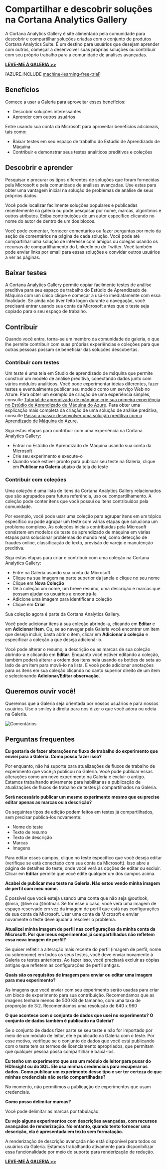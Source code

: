 <properties
	pageTitle="Cortana Analytics Gallery | Microsoft Azure"
	description="Compartilhe e descubra soluções de análise e muito mais na Cortana Analytics Gallery. Aprenda com os outros e faça suas próprias contribuições à comunidade."
	services="machine-learning"
	documentationCenter=""
	authors="garyericson"
	manager="paulettm"
	editor="cgronlun"/>

<tags
	ms.service="machine-learning"
	ms.workload="data-services"
	ms.tgt_pltfrm="na"
	ms.devlang="na"
	ms.topic="article"
	ms.date="10/01/2015"
	ms.author="chhavib;cgronlun;garye"/>


# Compartilhar e descobrir soluções na Cortana Analytics Gallery

A Cortana Analytics Gallery é site alimentado pela comunidade para descobrir e compartilhar soluções criadas com o conjunto de produtos Cortana Analytics Suite. É um destino para usuários que desejam aprender com outros, começar a desenvolver suas próprias soluções ou contribuir com seu próprio trabalho para a comunidade de análises avançadas.

**[LEVE-ME À GALERIA >>](http://gallery.cortanaanalytics.com)**

[AZURE.INCLUDE [machine-learning-free-trial](../../includes/machine-learning-free-trial.md)]

## Benefícios
Comece a usar a Galeria para aproveitar esses benefícios:

- Descobrir soluções interessantes
- Aprender com outros usuários

Entre usando sua conta da Microsoft para aproveitar benefícios adicionais, tais como:

- Baixar testes em seu espaço de trabalho do Estúdio de Aprendizado de Máquina
- Contribuir e demonstrar seus testes analíticos preditivos e coleções

## Descobrir e aprender
Pesquisar e procurar os tipos diferentes de soluções que foram fornecidas pela Microsoft e pela comunidade de análises avançadas. Use estas para obter uma vantagem inicial na solução de problemas de análise de seus próprios dados.

Você pode localizar facilmente soluções populares e publicadas recentemente na galeria ou pode pesquisar por nome, marcas, algoritmos e outros atributos. Exiba contribuições de um autor específico clicando no nome do autor de dentro de um dos blocos.

Você pode comentar, fornecer comentários ou fazer perguntas por meio da seção de comentários na página de cada solução. Você pode até compartilhar uma solução de interesse com amigos ou colegas usando os recursos de compartilhamento do LinkedIn ou do Twitter. Você também pode enviar links por email para essas soluções e convidar outros usuários a ver as páginas.

## Baixar testes
A Cortana Analytics Gallery permite copiar facilmente testes de análise preditiva para seu espaço de trabalho do Estúdio de Aprendizado de Máquina com um único clique e começar a usá-lo imediatamente com essa finalidade. Se ainda não tiver feito logon durante a navegação, você precisará entrar usando sua conta da Microsoft antes que o teste seja copiado para o seu espaço de trabalho.

## Contribuir
Quando você entra, torna-se um membro da comunidade de galeria, o que lhe permite contribuir com suas próprias experiências e coleções para que outras pessoas possam se beneficiar das soluções descobertas.

### Contribuir com testes

Um *teste* é uma tela em Studio de aprendizado de máquina que permite construir um modelo de análise preditiva, conectando dados junto com vários módulos analíticos. Você pode experimentar ideias diferentes, fazer testes e eventualmente publicar seu modelo como um serviço Web no Azure. Para obter um exemplo de criação de uma experiência simples, consulte [Tutorial de aprendizado de máquina: crie sua primeira experiência no Estúdio de Aprendizado de Máquina do Azure](machine-learning-create-experiment.md). Para obter uma explicação mais completa da criação de uma solução de análise preditiva, consulte [Passo a passo: desenvolver uma solução preditiva com o Aprendizado de Máquina do Azure](machine-learning-walkthrough-develop-predictive-solution.md).

Siga estas etapas para contribuir com uma experiência na Cortana Analytics Gallery:

- Entrar no Estúdio de Aprendizado de Máquina usando sua conta da Microsoft
- Crie seu experimento e execute-o
- Quando você estiver pronto para publicar seu teste na Galeria, clique em **Publicar na Galeria** abaixo da tela do teste

### Contribuir com coleções

Uma *coleção* é uma lista de itens da Cortana Analytics Gallery relacionados que são agrupados para futura referência, uso ou compartilhamento. A coleção pode conter itens que você possui ou itens contribuídos pela comunidade.

Por exemplo, você pode usar uma coleção para agrupar itens em um tópico específico ou pode agrupar um teste com várias etapas que soluciona um problema complexo. As coleções iniciais contribuídas pela Microsoft consistem em modelos de teste de aprendizado de máquina em várias etapas para solucionar problemas do mundo real, como detecção de fraudes online, classificação de texto, previsão de varejo e manutenção preditiva.

Siga estas etapas para criar e contribuir com uma coleção na Cortana Analytics Gallery:

- Entre na Galeria usando sua conta da Microsoft.
- Clique na sua imagem na parte superior da janela e clique no seu nome
- Clique em **Nova Coleção**
- Dê à coleção um nome, um breve resumo, uma descrição e marcas que possam ajudar os usuários a encontrá-la
- Adicione uma imagem para identificar a coleção
- Clique em **Criar**

Sua coleção agora é parte da Cortana Analytics Gallery.

Você pode adicionar itens à sua coleção abrindo-a, clicando em **Editar** e em **Adicionar Item**. Ou, se ao navegar pela Galeria você encontrar um item que deseja incluir, basta abrir o item, clicar em **Adicionar à coleção** e especificar a coleção a que deseja adicioná-lo.

Você pode alterar o resumo, a descrição ou as marcas de sua coleção abrindo-a e clicando em **Editar**. Enquanto você estiver editando a coleção, também poderá alterar a ordem dos itens nela usando os botões de seta ao lado de um item para movê-lo na lista. E você pode adicionar anotações para os itens em sua coleção clicando no canto superior direito de um item e selecionando **Adicionar/Editar observação**.

<!--
![Publish](./media/machine-learning-gallery-how-to-use-contribute-publish/publish.png)
-->

## Queremos ouvir você!
Queremos que a Galeria seja orientada por nossos usuários e para nossos usuários. Use o smiley à direita para nos dizer o que você adora ou odeia na Galeria.

![Comentários](./media/machine-learning-gallery-how-to-use-contribute-publish/feedback.png)

## Perguntas frequentes
**Eu gostaria de fazer alterações no fluxo de trabalho do experimento que enviei para a Galeria. Como posso fazer isso?**

Por enquanto, não há suporte para atualizações de fluxos de trabalho de experimento que você já publicou na Galeria. Você pode publicar essas alterações como um novo experimento na Galeria e excluir o antigo. Estamos trabalhando ativamente para habilitar as a publicação de atualizações de fluxos de trabalho de testes já compartilhados na Galeria.

**Será necessário publicar um mesmo experimento mesmo que eu precise editar apenas as marcas ou a descrição?**

Os seguintes tipos de edição podem feitos em testes já compartilhados, sem precisar publicá-los novamente:

- Nome do teste
- Texto de resumo
- Texto de descrição
- Marcas
- Imagens

Para editar esses campos, clique no teste específico que você deseja editar (verifique se está conectado com sua conta da Microsoft). Isso abre a página de detalhes do teste, onde você verá as opções de editar ou excluir. Clicar em **Editar** permite que você edite qualquer um dos campos acima.

**Acabei de publicar meu teste na Galeria. Não estou vendo minha imagem de perfil com meu nome.**

É possível que você esteja usando uma conta que não seja @outlook, @msn, @live ou @hotmail. Se for esse o caso, você verá uma imagem de espaço reservado em vez da imagem de perfil que está nas configurações de sua conta da Microsoft. Usar uma conta da Microsoft e enviar novamente o teste deve ajudar a resolver o problema.

**Atualizei minha imagem de perfil nas configurações da minha conta da Microsoft. Por que meus experimentos já compartilhados não refletem essa nova imagem de perfil?**

Se quiser refletir a alteração mais recente do perfil (imagem de perfil, nome ou sobrenome) em todos os seus testes, você deve enviar novamente à Galeria os testes anteriores. Ao fazer isso, você precisará excluir as cópias antigas que refletem as configurações de perfil antigas.

**Quais são os requisitos de imagem para enviar ou editar uma imagem para meu experimento?**

As imagens que você enviar com seu experimento serão usadas para criar um bloco de experimento para sua contribuição. Recomendamos que as imagens tenham menos de 500 KB de tamanho, com uma taxa de proporção de 3:2. Recomendamos uma resolução de 640 x 960

**O que acontece com o conjunto de dados que usei no experimento? O conjunto de dados também é publicado na Galeria?**

Se o conjunto de dados fizer parte se seu teste e não for importado por meio de um módulo de leitor, ele é publicado na Galeria com o teste. Por esse motivo, verifique se o conjunto de dados que você está publicando com o teste tem os termos de licenciamento apropriados, que permitam que qualquer pessoa possa compartilhar e baixá-los.

**Eu tenho um experimento que usa um módulo de leitor para puxar do HDInsight ou do SQL. Ele usa minhas credenciais para recuperar os dados. Como publicar um experimento desse tipo e ser ter certeza de que minhas credenciais não serão compartilhadas?**

No momento, não permitimos a publicação de experimentos que usam credenciais.

**Como posso delimitar marcas?**

Você pode delimitar as marcas por tabulação.

**Eu vejo alguns experimentos com descrições avançadas, com recursos avançados de renderização. No entanto, quando tento fornecer uma descrição, ela é apresentada em texto sem formatação.**

A renderização de descrição avançada não está disponível para todos os usuários da Galeria. Estamos trabalhando ativamente para disponibilizar essa funcionalidade por meio do suporte para renderização de redução.

**[LEVE-ME À GALERIA >>](http://gallery.cortanaanalytics.com)**

<!---HONumber=Oct15_HO2-->